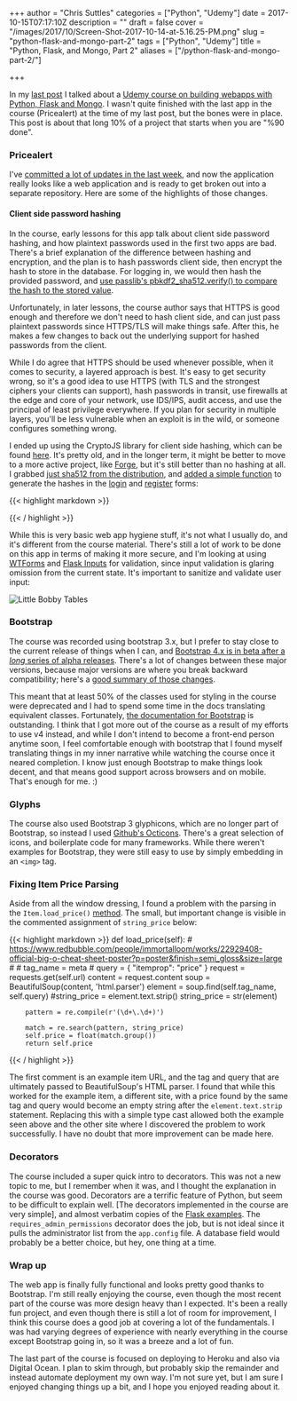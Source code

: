 +++
author = "Chris Suttles"
categories = ["Python", "Udemy"]
date = 2017-10-15T07:17:10Z
description = ""
draft = false
cover = "/images/2017/10/Screen-Shot-2017-10-14-at-5.16.25-PM.png"
slug = "python-flask-and-mongo-part-2"
tags = ["Python", "Udemy"]
title = "Python, Flask, and Mongo, Part 2"
aliases = ["/python-flask-and-mongo-part-2/"]

+++


In my [last post](http://blog.highspeedlogic.org/python-flask-and-mongo/) I talked about a [Udemy course on building webapps with Python, Flask and Mongo](https://www.udemy.com/the-complete-python-web-course-learn-by-building-8-apps). I wasn't quite finished with the last app in the course (Pricealert) at the time of my last post, but the bones were in place. This post is about that long 10% of a project that starts when you are "%90 done".

### Pricealert

I've [committed a lot of updates in the last week](https://github.com/csuttles/udemy-python-webapps/compare/dd76345fcb9f02602177602edeb798cb1df844ed...master), and now the application really looks like a web application and is ready to get broken out into a separate repository. Here are some of the highlights of those changes.

#### Client side password hashing

In the course, early lessons for this app talk about client side password hashing, and how plaintext passwords used in the first two apps are bad. There's a brief explanation of the difference between hashing and encryption, and the plan is to hash passwords client side, then encrypt the hash to store in the database. For logging in, we would then hash the provided password, and [use passlib's pbkdf2_sha512.verify() to compare the hash to the stored value](https://github.com/csuttles/udemy-python-webapps/blob/master/pricealert/src/common/utils.py#L18-L28).

Unfortunately, in later lessons, the course author says that HTTPS is good enough and therefore we don't need to hash client side, and can just pass plaintext passwords since HTTPS/TLS will make things safe. After this, he makes a few changes to back out the underlying support for hashed passwords from the client. 

While I do agree that HTTPS should be used whenever possible, when it comes to security, a layered approach is best. It's easy to get security wrong, so it's a good idea to use HTTPS (with TLS and the strongest ciphers your clients can support), hash passwords in transit, use firewalls at the edge and core of your network, use IDS/IPS, audit access, and use the principal of least privilege everywhere. If you plan for security in multiple layers, you'll be less vulnerable when an exploit is in the wild, or someone configures something wrong.

I ended up using the CryptoJS library for client side hashing, which can be found [here](https://code.google.com/archive/p/crypto-js/). It's pretty old, and in the longer term, it might be better to move to a more active project, like [Forge](https://github.com/digitalbazaar/forge), but it's still better than no hashing at all. I grabbed [just sha512 from the distribution](https://github.com/csuttles/udemy-python-webapps/blob/master/pricealert/src/static/js/sha512.js), and [added a simple function](https://github.com/csuttles/udemy-python-webapps/blob/master/pricealert/src/templates/html_dependencies.html#L7-L17) to generate the hashes in the [login](https://github.com/csuttles/udemy-python-webapps/blob/master/pricealert/src/templates/users/login.html#L6) and [register](https://github.com/csuttles/udemy-python-webapps/blob/master/pricealert/src/templates/users/register.html#L6) forms:

{{< highlight markdown >}}
<script type="text/javascript">function myOnSubmit(aForm) {
    //Getting the password objects
    var inputPassword = aForm['hashed'];
    //Hashing the values before submitting
    inputPassword.value = CryptoJS.SHA512(inputPassword.value);
    //Submitting
    return true;
}</script>
{{< / highlight >}}

While this is very basic web app hygiene stuff, it's not what I usually do, and it's different from the course material. There's still a lot of work to be done on this app in terms of making it more secure, and I'm looking at using [WTForms](https://wtforms.readthedocs.io/en/latest/validators.html) and [Flask Inputs](https://pythonhosted.org/Flask-Inputs/) for validation, since input validation is glaring omission from the current state. It's important to sanitize and validate user input:

![Little Bobby Tables](https://imgs.xkcd.com/comics/exploits_of_a_mom.png)


### Bootstrap

The course was recorded using bootstrap 3.x, but I prefer to stay close to the current release of things when I can, and [Bootstrap 4.x is in beta after a *long* series of alpha releases](https://getbootstrap.com/docs/4.0/getting-started/introduction/). There's a lot of changes between these major versions, because major versions are where you break backward compatibility; here's a [good summary of those changes](https://www.quackit.com/bootstrap/bootstrap_4/differences_between_bootstrap_3_and_bootstrap_4.cfm).

This meant that at least 50% of the classes used for styling in the course were deprecated and I had to spend some time in the docs translating equivalent classes. Fortunately, [the documentation for Bootstrap](https://getbootstrap.com/docs/4.0/getting-started/introduction/) is outstanding. I think that I got more out of the course as a result of my efforts to use v4 instead, and while I don't intend to become a front-end person anytime soon, I feel comfortable enough with bootstrap that I found myself translating things in my inner narrative while watching the course once it neared completion. I know just enough Bootstrap to make things look decent, and that means good support across browsers and on mobile. That's enough for me. :)

### Glyphs

The course also used Bootstrap 3 glyphicons, which are no longer part of Bootstrap, so instead I used [Github's Octicons](https://octicons.github.com/). There's a great selection of icons, and boilerplate code for many frameworks. While there weren't examples for Bootstrap, they were still easy to use by simply embedding in an `<img>` tag.

### Fixing Item Price Parsing

Aside from all the window dressing, I found a problem with the parsing in the `Item.load_price()` [method](https://github.com/csuttles/udemy-python-webapps/blob/master/pricealert/src/models/items/item.py#L27-L43). The small, but important change is visible in the commented assignment of `string_price` below:

{{< highlight markdown >}}
    def load_price(self):
        # https://www.redbubble.com/people/immortalloom/works/22929408-official-big-o-cheat-sheet-poster?p=poster&finish=semi_gloss&size=large
        #         <meta itemprop="price" content="32.66"/>
        # tag_name = meta
        # query = { "itemprop": "price" }
        request = requests.get(self.url)
        content = request.content
        soup = BeautifulSoup(content, 'html.parser')
        element = soup.find(self.tag_name, self.query)
        #string_price = element.text.strip()
        string_price = str(element)

        pattern = re.compile(r'(\d+\.\d+)')

        match = re.search(pattern, string_price)
        self.price = float(match.group())
        return self.price
 {{< / highlight >}}
 
The first comment is an example item URL, and the tag and query that are ultimately passed to BeautifulSoup's HTML parser. I found that while this worked for the example item, a different site, with a price found by the same tag and query would become an empty string after the `element.text.strip` statement. Replacing this with a simple type cast allowed both the example seen above and the other site where I discovered the problem to work successfully. I have no doubt that more improvement can be made here.


### Decorators

The course included a super quick intro to decorators. This was not a new topic to me, but I remember when it was, and I thought the explanation in the course was good. Decorators are a terrific feature of Python, but seem to be difficult to explain well. [The decorators implemented in the course are very simple], and almost verbatim copies of the [Flask examples](http://flask.pocoo.org/docs/0.12/patterns/viewdecorators/). The `requires_admin_permissions` decorator does the job, but is not ideal since it pulls the administrator list from the `app.config` file. A database field would probably be a better choice, but hey, one thing at a time.

### Wrap up

The web app is finally fully functional and looks pretty good thanks to Bootstrap. I'm still really enjoying the course, even though the most recent part of the course was more design heavy than I expected. It's been a really fun project, and even though there is still a lot of room for improvement, I think this course does a good job at covering a lot of the fundamentals. I was had varying degrees of experience with nearly everything in the course except Bootstrap going in, so it was a breeze and a lot of fun.

The last part of the course is focused on deploying to Heroku and also via Digital Ocean. I plan to skim through, but probably skip the remainder and instead automate deployment my own way. I'm not sure yet, but I am sure I enjoyed changing things up a bit, and I hope you enjoyed reading about it.

